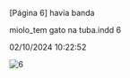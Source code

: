 [Página 6]
havia banda


miolo_tem gato na tuba.indd 6

02/10/2024 10:22:52

![6](./img/page_6-01.jpg)
